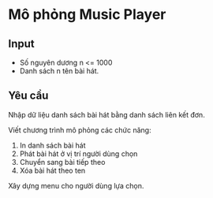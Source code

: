 # Mô phỏng Music Player

## Input

- Số nguyên dương n <= 1000
- Danh sách n tên bài hát.

## Yêu cầu

Nhập dữ liệu danh sách bài hát bằng danh sách liên kết đơn.

Viết chương trình mô phỏng các chức năng:

1. In danh sách bài hát
2. Phát bài hát ở vị trí người dùng chọn
3. Chuyển sang bài tiếp theo
4. Xóa bài hát theo ten

Xây dựng menu cho người dùng lựa chọn.
